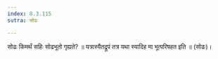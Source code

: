```yaml
---
index: 8.3.115
sutra: सोढः

---
```

 सोढः किमर्थं सहिः सोढभूतो गृह्यते? ॥ यत्रास्यैतद्रूपं तत्र यथा स्यादिह मा भूत्परिषहत इति ॥ (सोढः)। 